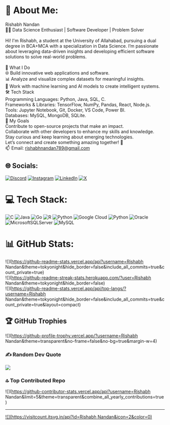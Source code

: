 # 💫 About Me:
Rishabh Nandan<br>👨‍💻 Data Science Enthusiast | Software Developer | Problem Solver<br><br>Hi! I'm Rishabh, a student at the University of Allahabad, pursuing a dual degree in BCA+MCA with a specialization in Data Science. I’m passionate about leveraging data-driven insights and developing efficient software solutions to solve real-world problems.<br><br>🚀 What I Do<br>🌐 Build innovative web applications and software.<br>📊 Analyze and visualize complex datasets for meaningful insights.<br>🧠 Work with machine learning and AI models to create intelligent systems.<br>🛠️ Tech Stack<br>Programming Languages: Python, Java, SQL, C.<br>Frameworks & Libraries: TensorFlow, NumPy, Pandas, React, Node.js.<br>Tools: Jupyter Notebook, Git, Docker, VS Code, Power BI.<br>Databases: MySQL, MongoDB, SQLite.<br>🌟 My Goals<br>Contribute to open-source projects that make an impact.<br>Collaborate with other developers to enhance my skills and knowledge.<br>Stay curious and keep learning about emerging technologies.<br>Let’s connect and create something amazing together! 🚀<br>📫 Email: rishabhnandan789@gmail.com


## 🌐 Socials:
[![Discord](https://img.shields.io/badge/Discord-%237289DA.svg?logo=discord&logoColor=white)](https://discord.gg/https://discord.com/invite/bQpgD3cD) [![Instagram](https://img.shields.io/badge/Instagram-%23E4405F.svg?logo=Instagram&logoColor=white)](https://instagram.com/https://www.instagram.com/__.rishabh_nandan_?igsh=MnMwcWRjeGxoYXI3) [![LinkedIn](https://img.shields.io/badge/LinkedIn-%230077B5.svg?logo=linkedin&logoColor=white)](https://linkedin.com/in/https://www.linkedin.com/in/rishabh-n-0bb10b27a/) [![X](https://img.shields.io/badge/X-black.svg?logo=X&logoColor=white)](https://x.com/https://x.com/rishabh_nandan_) 

# 💻 Tech Stack:
![C](https://img.shields.io/badge/c-%2300599C.svg?style=plastic&logo=c&logoColor=white) ![Java](https://img.shields.io/badge/java-%23ED8B00.svg?style=plastic&logo=openjdk&logoColor=white) ![Go](https://img.shields.io/badge/go-%2300ADD8.svg?style=plastic&logo=go&logoColor=white) ![R](https://img.shields.io/badge/r-%23276DC3.svg?style=plastic&logo=r&logoColor=white) ![Python](https://img.shields.io/badge/python-3670A0?style=plastic&logo=python&logoColor=ffdd54) ![Google Cloud](https://img.shields.io/badge/GoogleCloud-%234285F4.svg?style=plastic&logo=google-cloud&logoColor=white) ![Python](https://img.shields.io/badge/python-3670A0?style=plastic&logo=python&logoColor=ffdd54) ![Oracle](https://img.shields.io/badge/Oracle-F80000?style=plastic&logo=oracle&logoColor=white) ![MicrosoftSQLServer](https://img.shields.io/badge/Microsoft%20SQL%20Server-CC2927?style=plastic&logo=microsoft%20sql%20server&logoColor=white) ![MySQL](https://img.shields.io/badge/mysql-4479A1.svg?style=plastic&logo=mysql&logoColor=white)
# 📊 GitHub Stats:
![](https://github-readme-stats.vercel.app/api?username=Rishabh Nandan&theme=tokyonight&hide_border=false&include_all_commits=true&count_private=true)<br/>
![](https://github-readme-streak-stats.herokuapp.com/?user=Rishabh Nandan&theme=tokyonight&hide_border=false)<br/>
![](https://github-readme-stats.vercel.app/api/top-langs/?username=Rishabh Nandan&theme=tokyonight&hide_border=false&include_all_commits=true&count_private=true&layout=compact)

## 🏆 GitHub Trophies
![](https://github-profile-trophy.vercel.app/?username=Rishabh Nandan&theme=transparent&no-frame=false&no-bg=true&margin-w=4)

### ✍️ Random Dev Quote
![](https://quotes-github-readme.vercel.app/api?type=horizontal&theme=tokyonight)

### 🔝 Top Contributed Repo
![](https://github-contributor-stats.vercel.app/api?username=Rishabh Nandan&limit=5&theme=transparent&combine_all_yearly_contributions=true)

---
[![](https://visitcount.itsvg.in/api?id=Rishabh Nandan&icon=2&color=0)](https://visitcount.itsvg.in)

<!-- Proudly created with GPRM ( https://gprm.itsvg.in ) -->
